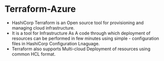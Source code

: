 # Terraform-Azure

- HashiCorp Terraform is an Open source tool for provisioning and managing cloud infrastructure.<br > 
- It is a tool for Infrastructure As A code through which deployment of resources can be performed in few minutes using simple - configuration files in HashiCorp Configuration Lnaguage.<br/>
- Terraform also supports Multi-cloud Deployment of resources using common HCL format.
